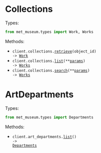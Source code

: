 # Collections

Types:

```python
from met_museum.types import Work, Works
```

Methods:

- <code title="get /objects/{objectId}">client.collections.<a href="./src/met_museum/resources/collections.py">retrieve</a>(object_id) -> <a href="./src/met_museum/types/work.py">Work</a></code>
- <code title="get /objects">client.collections.<a href="./src/met_museum/resources/collections.py">list</a>(\*\*<a href="src/met_museum/types/collection_list_params.py">params</a>) -> <a href="./src/met_museum/types/works.py">Works</a></code>
- <code title="get /search">client.collections.<a href="./src/met_museum/resources/collections.py">search</a>(\*\*<a href="src/met_museum/types/collection_search_params.py">params</a>) -> <a href="./src/met_museum/types/works.py">Works</a></code>

# ArtDepartments

Types:

```python
from met_museum.types import Departments
```

Methods:

- <code title="get /departments">client.art_departments.<a href="./src/met_museum/resources/art_departments.py">list</a>() -> <a href="./src/met_museum/types/departments.py">Departments</a></code>
